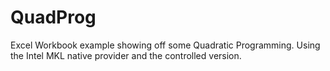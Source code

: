 # QuadProg

Excel Workbook example showing off some Quadratic Programming.
Using the Intel MKL native provider and the controlled version.
